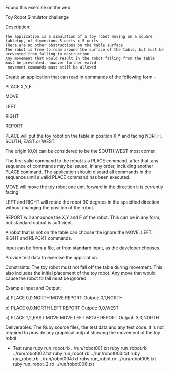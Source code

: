 Found this exercise on the web



Toy Robot Simulator challenge

Description:

    The application is a simulation of a toy robot moving on a square tabletop, of dimensions 5 units x 5 units
    There are no other obstructions on the table surface
    The robot is free to roam around the surface of the table, but must be prevented from falling to destruction
    Any movement that would result in the robot falling from the table must be prevented, however further valid
     movement commands must still be allowed

Create an application that can read in commands of the following form -


PLACE X,Y,F

MOVE

LEFT

RIGHT

REPORT

PLACE will put the toy robot on the table in position X,Y and facing NORTH, SOUTH, EAST or WEST.

The origin (0,0) can be considered to be the SOUTH WEST most corner.

The first valid command to the robot is a PLACE command, after that, any sequence of commands may be issued, in any order, including another PLACE command. The application should discard all commands in the sequence until a valid PLACE command has been executed.

MOVE will move the toy robot one unit forward in the direction it is currently facing.

LEFT and RIGHT will rotate the robot 90 degrees in the specified direction without changing the position of the robot.

REPORT will announce the X,Y and F of the robot. This can be in any form, but standard output is sufficient.

A robot that is not on the table can choose the ignore the MOVE, LEFT, RIGHT and REPORT commands.

Input can be from a file, or from standard input, as the developer chooses.

Provide test data to exercise the application.

Constraints: The toy robot must not fall off the table during movement. This also includes the initial placement of the toy robot. Any move that would cause the robot to fall must be ignored.

 

Example Input and Output:

a) PLACE 0,0,NORTH MOVE REPORT Output: 0,1,NORTH

b) PLACE 0,0,NORTH LEFT REPORT Output: 0,0,WEST

c) PLACE 1,2,EAST MOVE MOVE LEFT MOVE REPORT Output: 3,3,NORTH

Deliverables: The Ruby source files, the test data and any test code. It is not required to provide any graphical output showing the movement of the toy robot.

* Test runs
ruby run_robot.rb ../run/robot001.txt
ruby run_robot.rb ../run/robot002.txt
ruby run_robot.rb ../run/robot003.txt
ruby run_robot.rb ../run/robot004.txt
ruby run_robot.rb ../run/robot005.txt
ruby run_robot_2.rb ../run/robot006.txt